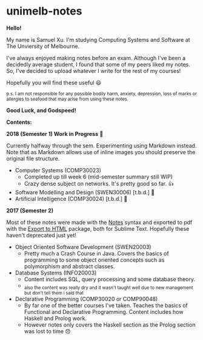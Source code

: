 # unimelb-notes

**Hello!**

My name is Samuel Xu. I'm studying Computing Systems and Software at The Unviersity of Melbourne.

I've always enjoyed making notes before an exam. Although I've been a decidedly average student, I found that some of my peers liked my notes.
So, I've decided to upload whatever I write for the rest of my courses!

Hopefully you will find these useful :smiley:

<sub>p.s. I am not responsible for any possible bodily harm, anxiety, depression, loss of marks or allergies to seafood that may arise from using these notes.</sub>

**Good Luck, and Godspeed!**

**Contents:**

**2018 (Semester 1) Work in Progress** :construction:

Currently halfway through the sem. Experimenting using Markdown instead. Note that as Markdown allows use of inline images you should preserve the original file structure.
- Computer Systems (COMP30023)
	- Completed up till week 6 (mid-semester summary still WIP)
	- Crazy dense subject on networks. It's pretty good so far. :+1:
- Software Modelling and Design (SWEN30006) [t.b.d.] :construction:
- Artificial Intelligence (COMP30024) [t.b.d.] :construction:

**2017 (Semester 2)**

Most of these notes were made with the [Notes](https://packagecontrol.io/packages/Notes) syntax and exported to pdf with the [Export to HTML](https://packagecontrol.io/packages/ExportHtml) package, both for Sublime Text. Hopefully these haven't deprecated just yet!
- Object Oriented Software Development (SWEN20003)
	- Pretty much a Crash Course in Java. Covers the basics of programming to some object oriented concepts such as polymorphism and abstract classes.
- Database Systems (INFO20003)
	- Content includes SQL, query processing and some database theory. 
	- <sub>also the content was really dry and it wasn't taught well due to new management but don't tell them i said that</sub>
- Declarative Programming (COMP30020 or COMP90048)
	- By far one of the better courses I've taken. Teaches the basics of Functional and Declarative Programming. Content includes how Haskell and Prolog work.
	- However notes only covers the Haskell section as the Prolog section was lost to time :disappointed:


